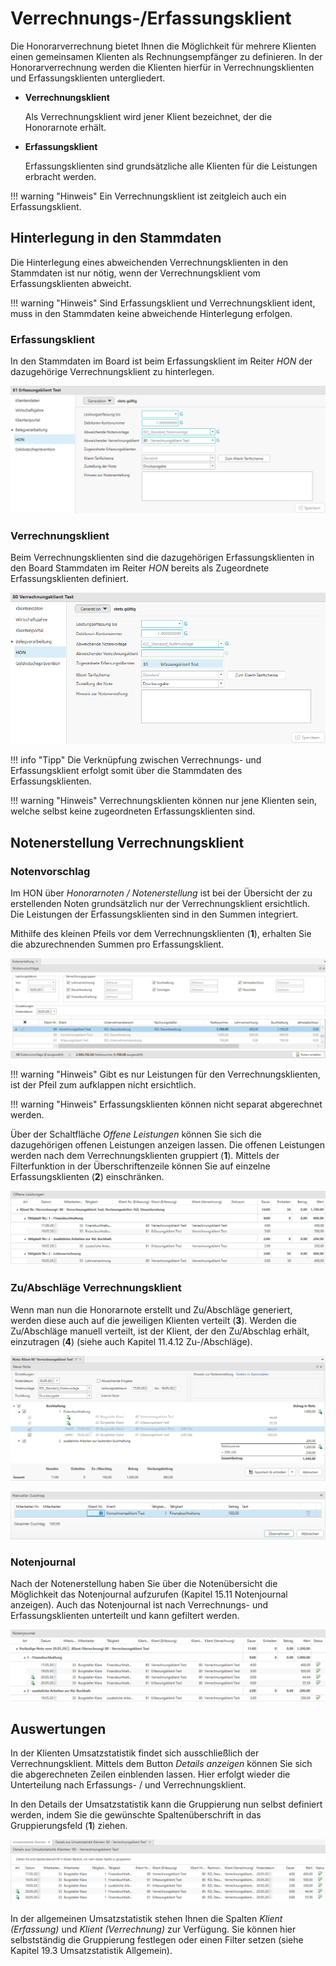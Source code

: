 # Verrechnungs-/Erfassungsklient

Die Honorarverrechnung bietet Ihnen die Möglichkeit für mehrere Klienten
einen gemeinsamen Klienten als Rechnungsempfänger zu definieren. In der
Honorarverrechnung werden die Klienten hierfür in Verrechnungsklienten
und Erfassungsklienten untergliedert.

-   **Verrechnungsklient**

    Als Verrechnungsklient wird jener Klient bezeichnet, der die
    Honorarnote erhält.

-   **Erfassungsklient**

    Erfassungsklienten sind grundsätzliche alle Klienten für die
    Leistungen erbracht werden.

!!! warning "Hinweis"
    Ein Verrechnungsklient ist zeitgleich auch ein Erfassungsklient.

## Hinterlegung in den Stammdaten

Die Hinterlegung eines abweichenden Verrechnungsklienten in den
Stammdaten ist nur nötig, wenn der Verrechnungsklient vom
Erfassungsklienten abweicht.

!!! warning "Hinweis"
    Sind Erfassungsklient und Verrechnungsklient ident, muss in den
    Stammdaten keine abweichende Hinterlegung erfolgen.

### Erfassungsklient

In den Stammdaten im Board ist beim Erfassungsklient im Reiter *HON* der
dazugehörige Verrechnungsklient zu hinterlegen.


![](<img/image118.png>)

### Verrechnungsklient

Beim Verrechnungsklienten sind die dazugehörigen Erfassungsklienten in
den Board Stammdaten im Reiter *HON* bereits als Zugeordnete
Erfassungsklienten definiert.



![](<img/image119.png>)

!!! info "Tipp"
    Die Verknüpfung zwischen Verrechnungs- und Erfassungsklient erfolgt
    somit über die Stammdaten des Erfassungsklienten.

!!! warning "Hinweis"
    Verrechnungsklienten können nur jene Klienten sein, welche selbst keine
    zugeordneten Erfassungsklienten sind.

## Notenerstellung Verrechnungsklient

### Notenvorschlag

Im HON über *Honorarnoten / Notenerstellung* ist bei der Übersicht der
zu erstellenden Noten grundsätzlich nur der Verrechnungsklient
ersichtlich. Die Leistungen der Erfassungsklienten sind in den Summen
integriert.

Mithilfe des kleinen Pfeils vor dem Verrechnungsklienten (**1**),
erhalten Sie die abzurechnenden Summen pro Erfassungsklient.


![](<img/image120.png>)

!!! warning "Hinweis"
    Gibt es nur Leistungen für den Verrechnungsklienten, ist der Pfeil zum
    aufklappen nicht ersichtlich.

!!! warning "Hinweis"
    Erfassungsklienten können nicht separat abgerechnet werden.

Über der Schaltfläche *Offene Leistungen* können Sie sich die
dazugehörigen offenen Leistungen anzeigen lassen. Die offenen Leistungen
werden nach dem Verrechnungsklienten gruppiert (**1**). Mittels der
Filterfunktion in der Überschriftenzeile können Sie auf einzelne
Erfassungsklienten (**2**) einschränken.


![](<img/image121.png>)

### Zu/Abschläge Verrechnungsklient

Wenn man nun die Honorarnote erstellt und Zu/Abschläge generiert, werden
diese auch auf die jeweiligen Klienten verteilt (**3**). Werden die
Zu/Abschläge manuell verteilt, ist der Klient, der den Zu/Abschlag
erhält, einzutragen (**4**) (siehe auch Kapitel 11.4.12 Zu-/Abschläge).


![](<img/image122.png>)



![](<img/image123.png>)

### Notenjournal

Nach der Notenerstellung haben Sie über die Notenübersicht die
Möglichkeit das Notenjournal aufzurufen (Kapitel 15.11 Notenjournal
anzeigen). Auch das Notenjournal ist nach Verrechnungs- und
Erfassungsklienten unterteilt und kann gefiltert werden.


![](<img/image124.png>)

## Auswertungen

In der Klienten Umsatzstatistik findet sich ausschließlich der
Verrechnungsklient. Mittels dem Button *Details anzeigen* können Sie
sich die abgerechneten Zeilen einblenden lassen. Hier erfolgt wieder die
Unterteilung nach Erfassungs- / und Verrechnungsklient.

In den Details der Umsatzstatistik kann die Gruppierung nun selbst
definiert werden, indem Sie die gewünschte Spaltenüberschrift in das
Gruppierungsfeld (**1**) ziehen.


![](<img/image125.png>)

In der allgemeinen Umsatzstatistik stehen Ihnen die Spalten *Klient
(Erfassung)* und *Klient (Verrechnung)* zur Verfügung. Sie können hier
selbstständig die Gruppierung festlegen oder einen Filter setzen (siehe
Kapitel 19.3 Umsatzstatistik Allgemein).
